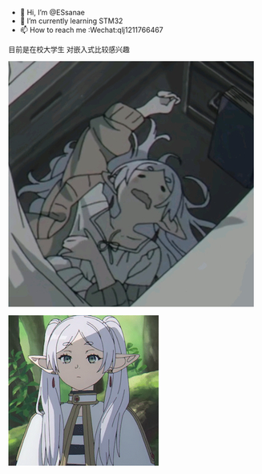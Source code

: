 - 👋 Hi, I’m @ESsanae
- 🌱 I’m currently learning STM32
- 📫 How to reach me :Wechat:qlj1211766467


目前是在校大学生
对嵌入式比较感兴趣

![image](https://github.com/ESsanae/ESsanae/blob/main/1700464381664.jpg)

![](https://github.com/ESsanae/ESsanae/blob/main/1700475365758.gif)
